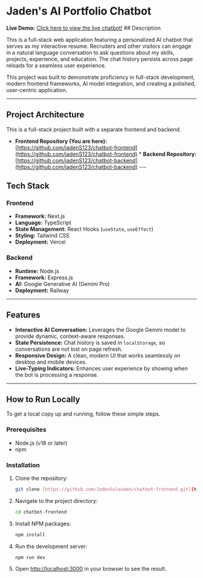 # Jaden's AI Portfolio Chatbot

**Live Demo:** [Click here to view the live chatbot!](https://askjaden.dev/) ## Description

This is a full-stack web application featuring a personalized AI chatbot that serves as my interactive resume. Recruiters and other visitors can engage in a natural language conversation to ask questions about my skills, projects, experience, and education. The chat history persists across page reloads for a seamless user experience.

This project was built to demonstrate proficiency in full-stack development, modern frontend frameworks, AI model integration, and creating a polished, user-centric application.

---

## Project Architecture

This is a full-stack project built with a separate frontend and backend.

* **Frontend Repository (You are here):** [https://github.com/jadenS123/chatbot-frontend](https://github.com/jadenS123/chatbot-frontend) * **Backend Repository:** [https://github.com/jadenS123/chatbot-backend](https://github.com/jadenS123/chatbot-backend) ---

## Tech Stack

### Frontend

* **Framework:** Next.js
* **Language:** TypeScript
* **State Management:** React Hooks (`useState`, `useEffect`)
* **Styling:** Tailwind CSS
* **Deployment:** Vercel

### Backend

* **Runtime:** Node.js
* **Framework:** Express.js
* **AI:** Google Generative AI (Gemini Pro)
* **Deployment:** Railway

---

## Features

* **Interactive AI Conversation:** Leverages the Google Gemini model to provide dynamic, context-aware responses.
* **State Persistence:** Chat history is saved in `localStorage`, so conversations are not lost on page refresh.
* **Responsive Design:** A clean, modern UI that works seamlessly on desktop and mobile devices.
* **Live-Typing Indicators:** Enhances user experience by showing when the bot is processing a response.

---

## How to Run Locally

To get a local copy up and running, follow these simple steps.

### Prerequisites

* Node.js (v18 or later)
* npm

### Installation

1.  Clone the repository:
    ```bash
    git clone [https://github.com/JadenSulaiman/chatbot-frontend.git](https://github.com/JadenSulaiman/chatbot-frontend.git)
    ```
2.  Navigate to the project directory:
    ```bash
    cd chatbot-frontend
    ```
3.  Install NPM packages:
    ```bash
    npm install
    ```
4.  Run the development server:
    ```bash
    npm run dev
    ```
5.  Open [http://localhost:3000](http://localhost:3000) in your browser to see the result.
